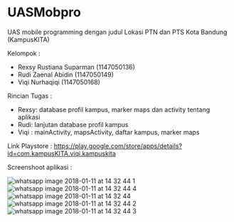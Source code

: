 # UASMobpro
UAS mobile programming dengan judul Lokasi PTN dan PTS Kota Bandung (KampusKITA)

Kelompok : 
- Rexsy Rustiana Suparman (1147050136)
- Rudi Zaenal Abidin (1147050149)
- Viqi Nurhaqiqi (1147050168)

Rincian Tugas : 
- Rexsy: database profil kampus, marker maps dan activity tentang aplikasi
- Rudi: lanjutan database profil kampus
- Viqi : mainActivity, mapsActivity, daftar kampus, marker maps

Link Playstore :
https://play.google.com/store/apps/details?id=com.kampusKITA.viqi.kampuskita

Screenshoot aplikasi :
 
![whatsapp image 2018-01-11 at 14 32 44 1](https://user-images.githubusercontent.com/32282290/34855462-6864aa4e-f772-11e7-9677-12567c1c7ba5.jpeg)
![whatsapp image 2018-01-11 at 14 32 44 4](https://user-images.githubusercontent.com/32282290/34855466-713ee8fa-f772-11e7-891d-a059ede1c7a3.jpeg)
![whatsapp image 2018-01-11 at 14 32 44](https://user-images.githubusercontent.com/32282290/34855467-71739564-f772-11e7-9402-548ffc644ff6.jpeg)
![whatsapp image 2018-01-11 at 14 32 44 2](https://user-images.githubusercontent.com/32282290/34855468-71a5086a-f772-11e7-9bdc-b42f1acd1225.jpeg)
![whatsapp image 2018-01-11 at 14 32 44 3](https://user-images.githubusercontent.com/32282290/34855469-71e8e332-f772-11e7-9577-33a4aeee0fbb.jpeg)
